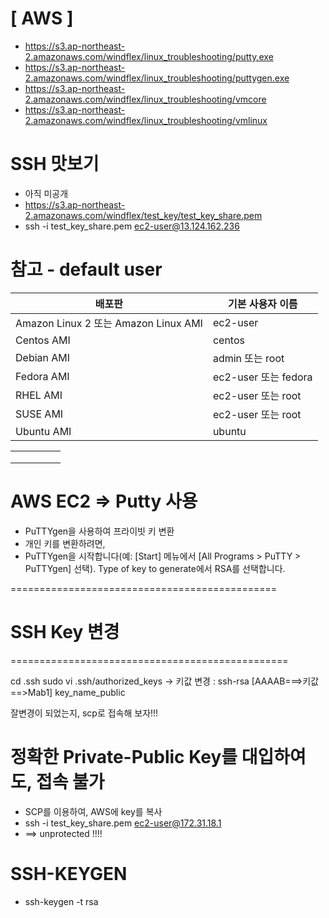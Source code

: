# [ AWS ]

- https://s3.ap-northeast-2.amazonaws.com/windflex/linux_troubleshooting/putty.exe
- https://s3.ap-northeast-2.amazonaws.com/windflex/linux_troubleshooting/puttygen.exe
- https://s3.ap-northeast-2.amazonaws.com/windflex/linux_troubleshooting/vmcore
- https://s3.ap-northeast-2.amazonaws.com/windflex/linux_troubleshooting/vmlinux


# SSH 맛보기
 - 아직 미공개
 - https://s3.ap-northeast-2.amazonaws.com/windflex/test_key/test_key_share.pem
 - ssh -i test_key_share.pem ec2-user@13.124.162.236


# 참고 - default user
| 배포판 | 기본 사용자 이름|
|---|---|
| Amazon Linux 2 또는 Amazon Linux AMI |  ec2-user  |
| Centos AMI                           |  centos |
| Debian AMI   | admin 또는 root |
| Fedora AMI | ec2-user 또는 fedora |
| RHEL AMI | ec2-user 또는 root |
| SUSE AMI | ec2-user 또는 root |
| Ubuntu AMI | ubuntu |

|   |   |   |   |   |
|---|---|---|---|---|
|   |   |   |   |   |
|   |   |   |   |   |
|   |   |   |   |   |


# AWS EC2 => Putty 사용 
 - PuTTYgen을 사용하여 프라이빗 키 변환
 - 개인 키를 변환하려면,
 - PuTTYgen을 시작합니다(예: [Start] 메뉴에서 [All Programs > PuTTY > PuTTYgen] 선택).
   Type of key to generate에서 RSA를 선택합니다.



==============================================
# SSH Key 변경
================================================



cd .ssh
sudo vi .ssh/authorized_keys
 -> 키값 변경 : ssh-rsa [AAAAB===>키값==>Mab1] key_name_public

잘변경이 되었는지, scp로 접속해 보자!!!



# 정확한 Private-Public Key를 대입하여도, 접속 불가
 - SCP를 이용하여, AWS에 key를 복사
 - ssh -i test_key_share.pem  ec2-user@172.31.18.1
 - ==> unprotected !!!!


# SSH-KEYGEN
 - ssh-keygen -t rsa



